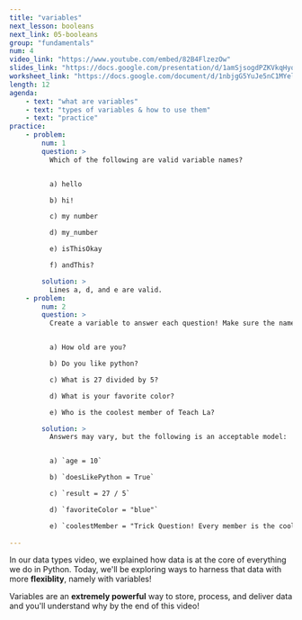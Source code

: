 ```yaml
---
title: "variables"
next_lesson: booleans
next_link: 05-booleans
group: "fundamentals"
num: 4
video_link: "https://www.youtube.com/embed/82B4FlzezOw"
slides_link: "https://docs.google.com/presentation/d/1amSjsogdPZKVkqHyqpPcOhmnnvUlbLk9h2dETUkuUDo/edit?usp=sharing"
worksheet_link: "https://docs.google.com/document/d/1nbjgG5YuJe5nC1MYelWMPbyo4v0yepxyKAJ6zjyrYzs/edit?usp=sharing"
length: 12
agenda: 
    - text: "what are variables"
    - text: "types of variables & how to use them"
    - text: "practice"
practice:
    - problem: 
        num: 1
        question: >
          Which of the following are valid variable names?


          a) hello

          b) hi!

          c) my number

          d) my_number

          e) isThisOkay

          f) andThis?

        solution: >
          Lines a, d, and e are valid.
    - problem: 
        num: 2
        question: >
          Create a variable to answer each question! Make sure the names make sense and to use the correct data type.


          a) How old are you?

          b) Do you like python?

          c) What is 27 divided by 5?

          d) What is your favorite color?

          e) Who is the coolest member of Teach La?

        solution: >
          Answers may vary, but the following is an acceptable model:


          a) `age = 10`

          b) `doesLikePython = True`

          c) `result = 27 / 5`

          d) `favoriteColor = "blue"`

          e) `coolestMember = "Trick Question! Every member is the coolest member 😎 check out our team page for more info!"`
          
---
```

In our data types video, we explained how data is at the core of everything we do in Python. Today, we'll be exploring ways to harness that data with more **flexiblity**, namely with variables! 

Variables are an **extremely powerful** way to store, process, and deliver data and you'll understand why by the end of this video!